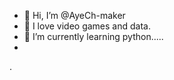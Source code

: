 - 👋 Hi, I’m @AyeCh-maker
- 👀 I love video games and data.
- 🌱 I’m currently learning python.....
- 
.

<!---
AyeCh-maker/AyeCh-maker is a ✨ special ✨ repository because its `README.md` (this file) appears on your GitHub profile.
You can click the Preview link to take a look at your changes.
--->
